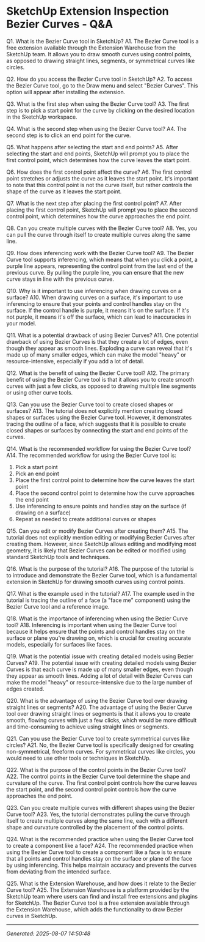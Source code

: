 # SketchUp Extension Inspection  Bezier Curves - Q&A

Q1. What is the Bezier Curve tool in SketchUp?
A1. The Bezier Curve tool is a free extension available through the Extension Warehouse from the SketchUp team. It allows you to draw smooth curves using control points, as opposed to drawing straight lines, segments, or symmetrical curves like circles.

Q2. How do you access the Bezier Curve tool in SketchUp?
A2. To access the Bezier Curve tool, go to the Draw menu and select "Bezier Curves". This option will appear after installing the extension.

Q3. What is the first step when using the Bezier Curve tool?
A3. The first step is to pick a start point for the curve by clicking on the desired location in the SketchUp workspace.

Q4. What is the second step when using the Bezier Curve tool?
A4. The second step is to click an end point for the curve.

Q5. What happens after selecting the start and end points?
A5. After selecting the start and end points, SketchUp will prompt you to place the first control point, which determines how the curve leaves the start point.

Q6. How does the first control point affect the curve?
A6. The first control point stretches or adjusts the curve as it leaves the start point. It's important to note that this control point is not the curve itself, but rather controls the shape of the curve as it leaves the start point.

Q7. What is the next step after placing the first control point?
A7. After placing the first control point, SketchUp will prompt you to place the second control point, which determines how the curve approaches the end point.

Q8. Can you create multiple curves with the Bezier Curve tool?
A8. Yes, you can pull the curve through itself to create multiple curves along the same line.

Q9. How does inferencing work with the Bezier Curve tool?
A9. The Bezier Curve tool supports inferencing, which means that when you click a point, a purple line appears, representing the control point from the last end of the previous curve. By pulling the purple line, you can ensure that the new curve stays in line with the previous curve.

Q10. Why is it important to use inferencing when drawing curves on a surface?
A10. When drawing curves on a surface, it's important to use inferencing to ensure that your points and control handles stay on the surface. If the control handle is purple, it means it's on the surface. If it's not purple, it means it's off the surface, which can lead to inaccuracies in your model.

Q11. What is a potential drawback of using Bezier Curves?
A11. One potential drawback of using Bezier Curves is that they create a lot of edges, even though they appear as smooth lines. Exploding a curve can reveal that it's made up of many smaller edges, which can make the model "heavy" or resource-intensive, especially if you add a lot of detail.

Q12. What is the benefit of using the Bezier Curve tool?
A12. The primary benefit of using the Bezier Curve tool is that it allows you to create smooth curves with just a few clicks, as opposed to drawing multiple line segments or using other curve tools.

Q13. Can you use the Bezier Curve tool to create closed shapes or surfaces?
A13. The tutorial does not explicitly mention creating closed shapes or surfaces using the Bezier Curve tool. However, it demonstrates tracing the outline of a face, which suggests that it is possible to create closed shapes or surfaces by connecting the start and end points of the curves.

Q14. What is the recommended workflow for using the Bezier Curve tool?
A14. The recommended workflow for using the Bezier Curve tool is:
1. Pick a start point
2. Pick an end point
3. Place the first control point to determine how the curve leaves the start point
4. Place the second control point to determine how the curve approaches the end point
5. Use inferencing to ensure points and handles stay on the surface (if drawing on a surface)
6. Repeat as needed to create additional curves or shapes

Q15. Can you edit or modify Bezier Curves after creating them?
A15. The tutorial does not explicitly mention editing or modifying Bezier Curves after creating them. However, since SketchUp allows editing and modifying most geometry, it is likely that Bezier Curves can be edited or modified using standard SketchUp tools and techniques.

Q16. What is the purpose of the tutorial?
A16. The purpose of the tutorial is to introduce and demonstrate the Bezier Curve tool, which is a fundamental extension in SketchUp for drawing smooth curves using control points.

Q17. What is the example used in the tutorial?
A17. The example used in the tutorial is tracing the outline of a face (a "face me" component) using the Bezier Curve tool and a reference image.

Q18. What is the importance of inferencing when using the Bezier Curve tool?
A18. Inferencing is important when using the Bezier Curve tool because it helps ensure that the points and control handles stay on the surface or plane you're drawing on, which is crucial for creating accurate models, especially for surfaces like faces.

Q19. What is the potential issue with creating detailed models using Bezier Curves?
A19. The potential issue with creating detailed models using Bezier Curves is that each curve is made up of many smaller edges, even though they appear as smooth lines. Adding a lot of detail with Bezier Curves can make the model "heavy" or resource-intensive due to the large number of edges created.

Q20. What is the advantage of using the Bezier Curve tool over drawing straight lines or segments?
A20. The advantage of using the Bezier Curve tool over drawing straight lines or segments is that it allows you to create smooth, flowing curves with just a few clicks, which would be more difficult and time-consuming to achieve using straight lines or segments.

Q21. Can you use the Bezier Curve tool to create symmetrical curves like circles?
A21. No, the Bezier Curve tool is specifically designed for creating non-symmetrical, freeform curves. For symmetrical curves like circles, you would need to use other tools or techniques in SketchUp.

Q22. What is the purpose of the control points in the Bezier Curve tool?
A22. The control points in the Bezier Curve tool determine the shape and curvature of the curve. The first control point controls how the curve leaves the start point, and the second control point controls how the curve approaches the end point.

Q23. Can you create multiple curves with different shapes using the Bezier Curve tool?
A23. Yes, the tutorial demonstrates pulling the curve through itself to create multiple curves along the same line, each with a different shape and curvature controlled by the placement of the control points.

Q24. What is the recommended practice when using the Bezier Curve tool to create a component like a face?
A24. The recommended practice when using the Bezier Curve tool to create a component like a face is to ensure that all points and control handles stay on the surface or plane of the face by using inferencing. This helps maintain accuracy and prevents the curves from deviating from the intended surface.

Q25. What is the Extension Warehouse, and how does it relate to the Bezier Curve tool?
A25. The Extension Warehouse is a platform provided by the SketchUp team where users can find and install free extensions and plugins for SketchUp. The Bezier Curve tool is a free extension available through the Extension Warehouse, which adds the functionality to draw Bezier curves in SketchUp.

---
*Generated: 2025-08-07 14:50:48*
